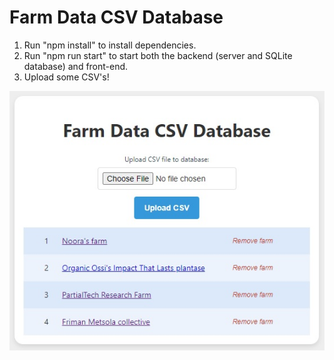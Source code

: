 # Farm Data CSV Database

1. Run "npm install" to install dependencies.
2. Run "npm run start" to start both the backend (server and SQLite database) and front-end.
3. Upload some CSV's!

![alt text](https://github.com/Vrezerino/Farm_Data_CSV_Database/blob/main/public/UI.jpg?raw=true)